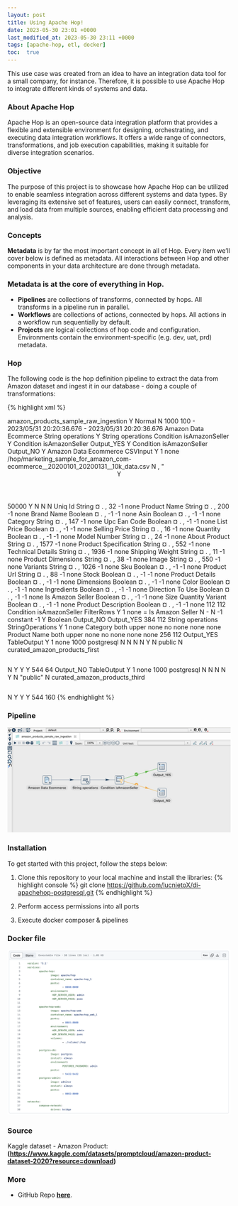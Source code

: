 ```yaml
---
layout: post
title: Using Apache Hop!
date: 2023-05-30 23:01 +0000
last_modified_at: 2023-05-30 23:11 +0000
tags: [apache-hop, etl, docker]
toc:  true
---
```


This use case was created from an idea to have an integration data tool for a small company, for instance.
Therefore, it is possible to use Apache Hop to integrate different kinds of systems and data.

### About Apache Hop
Apache Hop is an open-source data integration platform that provides a flexible and extensible environment for designing, orchestrating, and executing data integration workflows. It offers a wide range of connectors, transformations, and job execution capabilities, making it suitable for diverse integration scenarios.

### Objective
The purpose of this project is to showcase how Apache Hop can be utilized to enable seamless integration across different systems and data types. By leveraging its extensive set of features, users can easily connect, transform, and load data from multiple sources, enabling efficient data processing and analysis.

### Concepts
**Metadata** is by far the most important concept in all of Hop. Every item we’ll cover below is defined as metadata. 
All interactions between Hop and other components in your data architecture are done through metadata. 
### Metadata is at the core of everything in Hop.
- **Pipelines** are collections of transforms, connected by hops. All transforms in a pipeline run in parallel.
- **Workflows** are collections of actions, connected by hops. All actions in a workflow run sequentially by default.
- **Projects** are logical collections of hop code and configuration. Environments contain the environment-specific (e.g. dev, uat, prd) metadata.

### Hop
The following code is the hop definition pipeline to extract the data from Amazon dataset and ingest it in our database - doing a couple of transformations:

{% highlight xml %}
<?xml version="1.0" encoding="UTF-8"?>
<pipeline>
  <info>
    <name>amazon_products_sample_raw_ingestion</name>
    <name_sync_with_filename>Y</name_sync_with_filename>
    <description/>
    <extended_description/>
    <pipeline_version/>
    <pipeline_type>Normal</pipeline_type>
    <parameters>
    </parameters>
    <capture_transform_performance>N</capture_transform_performance>
    <transform_performance_capturing_delay>1000</transform_performance_capturing_delay>
    <transform_performance_capturing_size_limit>100</transform_performance_capturing_size_limit>
    <created_user>-</created_user>
    <created_date>2023/05/31 20:20:36.676</created_date>
    <modified_user>-</modified_user>
    <modified_date>2023/05/31 20:20:36.676</modified_date>
  </info>
  <notepads>
  </notepads>
  <order>
    <hop>
      <from>Amazon Data Ecommerce</from>
      <to>String operations</to>
      <enabled>Y</enabled>
    </hop>
    <hop>
      <from>String operations</from>
      <to>Condition isAmazonSeller</to>
      <enabled>Y</enabled>
    </hop>
    <hop>
      <from>Condition isAmazonSeller</from>
      <to>Output_YES</to>
      <enabled>Y</enabled>
    </hop>
    <hop>
      <from>Condition isAmazonSeller</from>
      <to>Output_NO</to>
      <enabled>Y</enabled>
    </hop>
  </order>
  <transform>
    <name>Amazon Data Ecommerce</name>
    <type>CSVInput</type>
    <description/>
    <distribute>Y</distribute>
    <custom_distribution/>
    <copies>1</copies>
    <partitioning>
      <method>none</method>
      <schema_name/>
    </partitioning>
    <filename>/hop/marketing_sample_for_amazon_com-ecommerce__20200101_20200131__10k_data.csv</filename>
    <filename_field/>
    <rownum_field/>
    <include_filename>N</include_filename>
    <separator>,</separator>
    <enclosure>"</enclosure>
    <header>Y</header>
    <buffer_size>50000</buffer_size>
    <lazy_conversion>Y</lazy_conversion>
    <add_filename_result>N</add_filename_result>
    <parallel>N</parallel>
    <newline_possible>N</newline_possible>
    <encoding/>
    <fields>
      <field>
        <name>Uniq Id</name>
        <type>String</type>
        <format/>
        <currency>¤</currency>
        <decimal>.</decimal>
        <group>,</group>
        <length>32</length>
        <precision>-1</precision>
        <trim_type>none</trim_type>
      </field>
      <field>
        <name>Product Name</name>
        <type>String</type>
        <format/>
        <currency>¤</currency>
        <decimal>.</decimal>
        <group>,</group>
        <length>200</length>
        <precision>-1</precision>
        <trim_type>none</trim_type>
      </field>
      <field>
        <name>Brand Name</name>
        <type>Boolean</type>
        <format/>
        <currency>¤</currency>
        <decimal>.</decimal>
        <group>,</group>
        <length>-1</length>
        <precision>-1</precision>
        <trim_type>none</trim_type>
      </field>
      <field>
        <name>Asin</name>
        <type>Boolean</type>
        <format/>
        <currency>¤</currency>
        <decimal>.</decimal>
        <group>,</group>
        <length>-1</length>
        <precision>-1</precision>
        <trim_type>none</trim_type>
      </field>
      <field>
        <name>Category</name>
        <type>String</type>
        <format/>
        <currency>¤</currency>
        <decimal>.</decimal>
        <group>,</group>
        <length>147</length>
        <precision>-1</precision>
        <trim_type>none</trim_type>
      </field>
      <field>
        <name>Upc Ean Code</name>
        <type>Boolean</type>
        <format/>
        <currency>¤</currency>
        <decimal>.</decimal>
        <group>,</group>
        <length>-1</length>
        <precision>-1</precision>
        <trim_type>none</trim_type>
      </field>
      <field>
        <name>List Price</name>
        <type>Boolean</type>
        <format/>
        <currency>¤</currency>
        <decimal>.</decimal>
        <group>,</group>
        <length>-1</length>
        <precision>-1</precision>
        <trim_type>none</trim_type>
      </field>
      <field>
        <name>Selling Price</name>
        <type>String</type>
        <format/>
        <currency>¤</currency>
        <decimal>.</decimal>
        <group>,</group>
        <length>16</length>
        <precision>-1</precision>
        <trim_type>none</trim_type>
      </field>
      <field>
        <name>Quantity</name>
        <type>Boolean</type>
        <format/>
        <currency>¤</currency>
        <decimal>.</decimal>
        <group>,</group>
        <length>-1</length>
        <precision>-1</precision>
        <trim_type>none</trim_type>
      </field>
      <field>
        <name>Model Number</name>
        <type>String</type>
        <format/>
        <currency>¤</currency>
        <decimal>.</decimal>
        <group>,</group>
        <length>24</length>
        <precision>-1</precision>
        <trim_type>none</trim_type>
      </field>
      <field>
        <name>About Product</name>
        <type>String</type>
        <format/>
        <currency>¤</currency>
        <decimal>.</decimal>
        <group>,</group>
        <length>1577</length>
        <precision>-1</precision>
        <trim_type>none</trim_type>
      </field>
      <field>
        <name>Product Specification</name>
        <type>String</type>
        <format/>
        <currency>¤</currency>
        <decimal>.</decimal>
        <group>,</group>
        <length>552</length>
        <precision>-1</precision>
        <trim_type>none</trim_type>
      </field>
      <field>
        <name>Technical Details</name>
        <type>String</type>
        <format/>
        <currency>¤</currency>
        <decimal>.</decimal>
        <group>,</group>
        <length>1936</length>
        <precision>-1</precision>
        <trim_type>none</trim_type>
      </field>
      <field>
        <name>Shipping Weight</name>
        <type>String</type>
        <format/>
        <currency>¤</currency>
        <decimal>.</decimal>
        <group>,</group>
        <length>11</length>
        <precision>-1</precision>
        <trim_type>none</trim_type>
      </field>
      <field>
        <name>Product Dimensions</name>
        <type>String</type>
        <format/>
        <currency>¤</currency>
        <decimal>.</decimal>
        <group>,</group>
        <length>38</length>
        <precision>-1</precision>
        <trim_type>none</trim_type>
      </field>
      <field>
        <name>Image</name>
        <type>String</type>
        <format/>
        <currency>¤</currency>
        <decimal>.</decimal>
        <group>,</group>
        <length>550</length>
        <precision>-1</precision>
        <trim_type>none</trim_type>
      </field>
      <field>
        <name>Variants</name>
        <type>String</type>
        <format/>
        <currency>¤</currency>
        <decimal>.</decimal>
        <group>,</group>
        <length>1026</length>
        <precision>-1</precision>
        <trim_type>none</trim_type>
      </field>
      <field>
        <name>Sku</name>
        <type>Boolean</type>
        <format/>
        <currency>¤</currency>
        <decimal>.</decimal>
        <group>,</group>
        <length>-1</length>
        <precision>-1</precision>
        <trim_type>none</trim_type>
      </field>
      <field>
        <name>Product Url</name>
        <type>String</type>
        <format/>
        <currency>¤</currency>
        <decimal>.</decimal>
        <group>,</group>
        <length>88</length>
        <precision>-1</precision>
        <trim_type>none</trim_type>
      </field>
      <field>
        <name>Stock</name>
        <type>Boolean</type>
        <format/>
        <currency>¤</currency>
        <decimal>.</decimal>
        <group>,</group>
        <length>-1</length>
        <precision>-1</precision>
        <trim_type>none</trim_type>
      </field>
      <field>
        <name>Product Details</name>
        <type>Boolean</type>
        <format/>
        <currency>¤</currency>
        <decimal>.</decimal>
        <group>,</group>
        <length>-1</length>
        <precision>-1</precision>
        <trim_type>none</trim_type>
      </field>
      <field>
        <name>Dimensions</name>
        <type>Boolean</type>
        <format/>
        <currency>¤</currency>
        <decimal>.</decimal>
        <group>,</group>
        <length>-1</length>
        <precision>-1</precision>
        <trim_type>none</trim_type>
      </field>
      <field>
        <name>Color</name>
        <type>Boolean</type>
        <format/>
        <currency>¤</currency>
        <decimal>.</decimal>
        <group>,</group>
        <length>-1</length>
        <precision>-1</precision>
        <trim_type>none</trim_type>
      </field>
      <field>
        <name>Ingredients</name>
        <type>Boolean</type>
        <format/>
        <currency>¤</currency>
        <decimal>.</decimal>
        <group>,</group>
        <length>-1</length>
        <precision>-1</precision>
        <trim_type>none</trim_type>
      </field>
      <field>
        <name>Direction To Use</name>
        <type>Boolean</type>
        <format/>
        <currency>¤</currency>
        <decimal>.</decimal>
        <group>,</group>
        <length>-1</length>
        <precision>-1</precision>
        <trim_type>none</trim_type>
      </field>
      <field>
        <name>Is Amazon Seller</name>
        <type>Boolean</type>
        <format/>
        <currency>¤</currency>
        <decimal>.</decimal>
        <group>,</group>
        <length>-1</length>
        <precision>-1</precision>
        <trim_type>none</trim_type>
      </field>
      <field>
        <name>Size Quantity Variant</name>
        <type>Boolean</type>
        <format/>
        <currency>¤</currency>
        <decimal>.</decimal>
        <group>,</group>
        <length>-1</length>
        <precision>-1</precision>
        <trim_type>none</trim_type>
      </field>
      <field>
        <name>Product Description</name>
        <type>Boolean</type>
        <format/>
        <currency>¤</currency>
        <decimal>.</decimal>
        <group>,</group>
        <length>-1</length>
        <precision>-1</precision>
        <trim_type>none</trim_type>
      </field>
    </fields>
    <attributes/>
    <GUI>
      <xloc>112</xloc>
      <yloc>112</yloc>
    </GUI>
  </transform>
  <transform>
    <name>Condition isAmazonSeller</name>
    <type>FilterRows</type>
    <description/>
    <distribute>Y</distribute>
    <custom_distribution/>
    <copies>1</copies>
    <partitioning>
      <method>none</method>
      <schema_name/>
    </partitioning>
    <compare>
      <condition>
        <conditions>
</conditions>
        <function>=</function>
        <leftvalue>Is Amazon Seller</leftvalue>
        <negated>N</negated>
        <operator>-</operator>
        <value>
          <isnull>N</isnull>
          <length>-1</length>
          <name>constant</name>
          <precision>-1</precision>
          <text>Y</text>
          <type>Boolean</type>
        </value>
      </condition>
    </compare>
    <send_false_to>Output_NO</send_false_to>
    <send_true_to>Output_YES</send_true_to>
    <attributes/>
    <GUI>
      <xloc>384</xloc>
      <yloc>112</yloc>
    </GUI>
  </transform>
  <transform>
    <name>String operations</name>
    <type>StringOperations</type>
    <description/>
    <distribute>Y</distribute>
    <custom_distribution/>
    <copies>1</copies>
    <partitioning>
      <method>none</method>
      <schema_name/>
    </partitioning>
    <fields>
      <field>
        <in_stream_name>Category</in_stream_name>
        <out_stream_name/>
        <trim_type>both</trim_type>
        <lower_upper>upper</lower_upper>
        <padding_type>none</padding_type>
        <pad_char/>
        <pad_len/>
        <init_cap>no</init_cap>
        <mask_xml>none</mask_xml>
        <digits>none</digits>
        <remove_special_characters>none</remove_special_characters>
      </field>
      <field>
        <in_stream_name>Product Name</in_stream_name>
        <out_stream_name/>
        <trim_type>both</trim_type>
        <lower_upper>upper</lower_upper>
        <padding_type>none</padding_type>
        <pad_char/>
        <pad_len/>
        <init_cap>no</init_cap>
        <mask_xml>none</mask_xml>
        <digits>none</digits>
        <remove_special_characters>none</remove_special_characters>
      </field>
    </fields>
    <attributes/>
    <GUI>
      <xloc>256</xloc>
      <yloc>112</yloc>
    </GUI>
  </transform>
  <transform>
    <name>Output_YES</name>
    <type>TableOutput</type>
    <description/>
    <distribute>Y</distribute>
    <custom_distribution/>
    <copies>1</copies>
    <partitioning>
      <method>none</method>
      <schema_name/>
    </partitioning>
    <commit>1000</commit>
    <connection>postgresql</connection>
    <fields>
</fields>
    <ignore_errors>N</ignore_errors>
    <only_when_have_rows>N</only_when_have_rows>
    <partitioning_daily>N</partitioning_daily>
    <partitioning_enabled>N</partitioning_enabled>
    <partitioning_field/>
    <partitioning_monthly>Y</partitioning_monthly>
    <return_field/>
    <return_keys>N</return_keys>
    <schema>public</schema>
    <specify_fields>N</specify_fields>
    <table>curated_amazon_products_first</table>
    <tablename_field/>
    <tablename_in_field>N</tablename_in_field>
    <tablename_in_table>Y</tablename_in_table>
    <truncate>Y</truncate>
    <use_batch>Y</use_batch>
    <attributes/>
    <GUI>
      <xloc>544</xloc>
      <yloc>64</yloc>
    </GUI>
  </transform>
  <transform>
    <name>Output_NO</name>
    <type>TableOutput</type>
    <description/>
    <distribute>Y</distribute>
    <custom_distribution/>
    <copies>1</copies>
    <partitioning>
      <method>none</method>
      <schema_name/>
    </partitioning>
    <commit>1000</commit>
    <connection>postgresql</connection>
    <fields>
</fields>
    <ignore_errors>N</ignore_errors>
    <only_when_have_rows>N</only_when_have_rows>
    <partitioning_daily>N</partitioning_daily>
    <partitioning_enabled>N</partitioning_enabled>
    <partitioning_field/>
    <partitioning_monthly>Y</partitioning_monthly>
    <return_field/>
    <return_keys>N</return_keys>
    <schema>"public"</schema>
    <specify_fields>N</specify_fields>
    <table>curated_amazon_products_third</table>
    <tablename_field/>
    <tablename_in_field>N</tablename_in_field>
    <tablename_in_table>Y</tablename_in_table>
    <truncate>Y</truncate>
    <use_batch>Y</use_batch>
    <attributes/>
    <GUI>
      <xloc>544</xloc>
      <yloc>160</yloc>
    </GUI>
  </transform>
  <transform_error_handling>
  </transform_error_handling>
  <attributes/>
</pipeline>
{% endhighlight %}

### Pipeline
![data](/imgs/hop2.jpeg)

### Installation
To get started with this project, follow the steps below:

1. Clone this repository to your local machine and install the libraries:
{% highlight console %}
   git clone https://github.com/lucnietoX/di-apachehop-postgresql.git
{% endhighlight %}
   
2. Perform access permissions into all ports
3. Execute docker composer & pipelines

### Docker file
![data](/imgs/hop1.png)

### Source
Kaggle dataset - Amazon Product: **(https://www.kaggle.com/datasets/promptcloud/amazon-product-dataset-2020?resource=download)**

### More

- GitHub Repo **[here](https://github.com/lucnietoX/di-apachehop-postgresql.git)**.